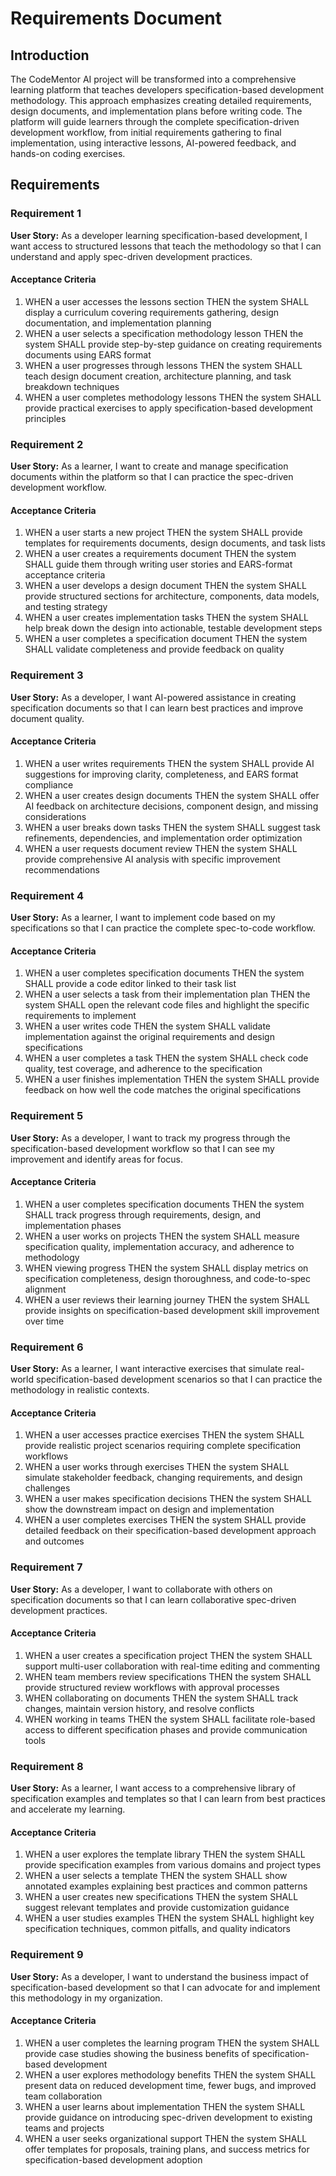 # Requirements Document

## Introduction

The CodeMentor AI project will be transformed into a comprehensive learning platform that teaches developers specification-based development methodology. This approach emphasizes creating detailed requirements, design documents, and implementation plans before writing code. The platform will guide learners through the complete specification-driven development workflow, from initial requirements gathering to final implementation, using interactive lessons, AI-powered feedback, and hands-on coding exercises.

## Requirements

### Requirement 1

**User Story:** As a developer learning specification-based development, I want access to structured lessons that teach the methodology so that I can understand and apply spec-driven development practices.

#### Acceptance Criteria

1. WHEN a user accesses the lessons section THEN the system SHALL display a curriculum covering requirements gathering, design documentation, and implementation planning
2. WHEN a user selects a specification methodology lesson THEN the system SHALL provide step-by-step guidance on creating requirements documents using EARS format
3. WHEN a user progresses through lessons THEN the system SHALL teach design document creation, architecture planning, and task breakdown techniques
4. WHEN a user completes methodology lessons THEN the system SHALL provide practical exercises to apply specification-based development principles

### Requirement 2

**User Story:** As a learner, I want to create and manage specification documents within the platform so that I can practice the spec-driven development workflow.

#### Acceptance Criteria

1. WHEN a user starts a new project THEN the system SHALL provide templates for requirements documents, design documents, and task lists
2. WHEN a user creates a requirements document THEN the system SHALL guide them through writing user stories and EARS-format acceptance criteria
3. WHEN a user develops a design document THEN the system SHALL provide structured sections for architecture, components, data models, and testing strategy
4. WHEN a user creates implementation tasks THEN the system SHALL help break down the design into actionable, testable development steps
5. WHEN a user completes a specification document THEN the system SHALL validate completeness and provide feedback on quality

### Requirement 3

**User Story:** As a developer, I want AI-powered assistance in creating specification documents so that I can learn best practices and improve document quality.

#### Acceptance Criteria

1. WHEN a user writes requirements THEN the system SHALL provide AI suggestions for improving clarity, completeness, and EARS format compliance
2. WHEN a user creates design documents THEN the system SHALL offer AI feedback on architecture decisions, component design, and missing considerations
3. WHEN a user breaks down tasks THEN the system SHALL suggest task refinements, dependencies, and implementation order optimization
4. WHEN a user requests document review THEN the system SHALL provide comprehensive AI analysis with specific improvement recommendations

### Requirement 4

**User Story:** As a learner, I want to implement code based on my specifications so that I can practice the complete spec-to-code workflow.

#### Acceptance Criteria

1. WHEN a user completes specification documents THEN the system SHALL provide a code editor linked to their task list
2. WHEN a user selects a task from their implementation plan THEN the system SHALL open the relevant code files and highlight the specific requirements to implement
3. WHEN a user writes code THEN the system SHALL validate implementation against the original requirements and design specifications
4. WHEN a user completes a task THEN the system SHALL check code quality, test coverage, and adherence to the specification
5. WHEN a user finishes implementation THEN the system SHALL provide feedback on how well the code matches the original specifications

### Requirement 5

**User Story:** As a developer, I want to track my progress through the specification-based development workflow so that I can see my improvement and identify areas for focus.

#### Acceptance Criteria

1. WHEN a user completes specification documents THEN the system SHALL track progress through requirements, design, and implementation phases
2. WHEN a user works on projects THEN the system SHALL measure specification quality, implementation accuracy, and adherence to methodology
3. WHEN viewing progress THEN the system SHALL display metrics on specification completeness, design thoroughness, and code-to-spec alignment
4. WHEN a user reviews their learning journey THEN the system SHALL provide insights on specification-based development skill improvement over time

### Requirement 6

**User Story:** As a learner, I want interactive exercises that simulate real-world specification-based development scenarios so that I can practice the methodology in realistic contexts.

#### Acceptance Criteria

1. WHEN a user accesses practice exercises THEN the system SHALL provide realistic project scenarios requiring complete specification workflows
2. WHEN a user works through exercises THEN the system SHALL simulate stakeholder feedback, changing requirements, and design challenges
3. WHEN a user makes specification decisions THEN the system SHALL show the downstream impact on design and implementation
4. WHEN a user completes exercises THEN the system SHALL provide detailed feedback on their specification-based development approach and outcomes

### Requirement 7

**User Story:** As a developer, I want to collaborate with others on specification documents so that I can learn collaborative spec-driven development practices.

#### Acceptance Criteria

1. WHEN a user creates a specification project THEN the system SHALL support multi-user collaboration with real-time editing and commenting
2. WHEN team members review specifications THEN the system SHALL provide structured review workflows with approval processes
3. WHEN collaborating on documents THEN the system SHALL track changes, maintain version history, and resolve conflicts
4. WHEN working in teams THEN the system SHALL facilitate role-based access to different specification phases and provide communication tools

### Requirement 8

**User Story:** As a learner, I want access to a comprehensive library of specification examples and templates so that I can learn from best practices and accelerate my learning.

#### Acceptance Criteria

1. WHEN a user explores the template library THEN the system SHALL provide specification examples from various domains and project types
2. WHEN a user selects a template THEN the system SHALL show annotated examples explaining best practices and common patterns
3. WHEN a user creates new specifications THEN the system SHALL suggest relevant templates and provide customization guidance
4. WHEN a user studies examples THEN the system SHALL highlight key specification techniques, common pitfalls, and quality indicators

### Requirement 9

**User Story:** As a developer, I want to understand the business impact of specification-based development so that I can advocate for and implement this methodology in my organization.

#### Acceptance Criteria

1. WHEN a user completes the learning program THEN the system SHALL provide case studies showing the business benefits of specification-based development
2. WHEN a user explores methodology benefits THEN the system SHALL present data on reduced development time, fewer bugs, and improved team collaboration
3. WHEN a user learns about implementation THEN the system SHALL provide guidance on introducing spec-driven development to existing teams and projects
4. WHEN a user seeks organizational support THEN the system SHALL offer templates for proposals, training plans, and success metrics for specification-based development adoption